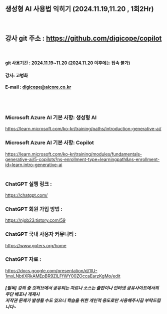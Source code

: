 
##  생성형 AI 사용법 익히기 (2024.11.19,11.20 , 1회2Hr)
<br>

## 강사 git 주소 :    https://github.com/digicope/copilot
<br>

#### git 사용기간 : 2024.11.19~11.20 (2024.11.20  이후에는 접속 불가)


#### 강사: 고병화
#### E-mail : digicope@aicore.co.kr
<br>
<br>

### Microsoft Azure AI 기본 사항: 생성형 AI
https://learn.microsoft.com/ko-kr/training/paths/introduction-generative-ai/
<br>

### Microsoft Azure AI 기본 사항: Copilot
https://learn.microsoft.com/ko-kr/training/modules/fundamentals-generative-ai/5-copilots?ns-enrollment-type=learningpath&ns-enrollment-id=learn.intro-generative-ai
<br>
<br>


### ChatGPT 실행 링크 :  
https://chatgpt.com/
<br>

### ChatGPT 회원 가입 방법 :  
https://njob23.tistory.com/59
<br>

### ChatGPT 국내 사용자 커뮤니티 :  
https://www.gpters.org/home
<br>

### ChatGPT 자료 :  
https://docs.google.com/presentation/d/1lU-1mxLNbtIXRkAMEpBR9ZlLFfWY00ZOccaEarzKgMo/edit
<br>

##### [필독] 강의 중 깃허브에서 공유되는 자료나 소스는 출판이나 인터넷 공유사이트에서의 무단 배포나 게재시 <br> 저작권 문제가 발생될 수도 있으니 학습을 위한 개인적 용도로만 사용해주시길 부탁드립니다~     
